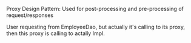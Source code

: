 Proxy Design Pattern:
Used for post-processing and pre-processing of request/responses

User requesting from EmployeeDao, but actually it's calling to its proxy,
then this proxy is calling to actally Impl.